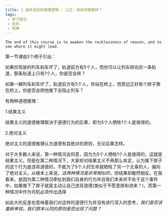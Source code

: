 ```yaml
---
title: 1.谋杀背后的道德逻辑 - 公正：该如何做是好？
tags:
 - 学习笔记
 - 社科
 - 哈佛
---
```


```
The end of this course is to awaken the recklessness of reason, and to see where it might lead.
```

<!--more-->

第一节课由2个例子引出：

如果你驾驶的列车刹车坏了，轨道前方有5个人，而你可以让列车转向另一条轨道，那条轨道上只有1个人，你是否会转？

如果一辆列车刹车坏了，轨道前方有5个人，你站在桥上，而旁边正好有个胖子靠在桥上，你是否会把他推下去阻止列车？



有两种道德推理：

1.结果主义

结果主义的道德推理取决于道德行为的后果，即为5个人牺牲1个人是值得的。

2.绝对主义

绝对主义的道德推理认为道德有其绝对的原则，无论后果怎样。



对于大多数人来说，第一种情况会同意，因为为5个人牺牲1个人是值得的，这就是结果主义。但是在第二种情况下，大家却对结果主义不再那么肯定，认为推下胖子的这个行为是违背道德的，不能为了5个人的生命就牺牲了另一个无辜的人，偏向了绝对主义。从根本上来说，*这两种情况是非常相似的*，但结果却截然相反。在我看来，是因为第二种情况牵扯到我们自身的行为并且我们本来并不处于这个事件中，如果推下了胖子就是主动让自己违背道德(类似于不愿意掺和进来？)，而第一种情况中作为司机必须作出选择



如此大的反差也意味着我们对这样的道德行为并没有进行深入的思考，*我们是否该重新审视，我们原本认同的原则是否出现了问题？*



